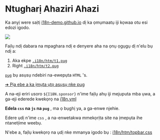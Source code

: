 # Ntugharị Ahaziri Ahazi

Ka anyị were saịtị [i18n-demo.github.io](//i18n-demo.github.io) dị ka ọmụmaatụ iji kọwaa otu esi edozi igodo.

![](https://p.3ti.site/1731036697.avif)

Faịlụ ndị dabara na mpaghara ndị e denyere aha na ọnụ ọgụgụ dị n'elu bụ ndị a:

1. Aka ekpe [`.i18n/htm/t1.pug`](https://github.com/i18n-site/demo.i18n.site/blob/main/.i18n/htm/t1.pug)
2. Right [`.i18n/htm/t2.pug`](https://github.com/i18n-site/demo.i18n.site/blob/main/.i18n/htm/t2.pug)

[`pug`](https://pugjs.org) bụ asụsụ ndebiri na-ewepụta `HTML` 's.

[➔ Pịa ebe a ka ịmụta ụtọ asụsụ nke pug](https://pugjs.org)

A na-eji eriri usoro `${I18N.sponsor}` n'ime faịlụ ahụ iji mejuputa mba ụwa, a ga-eji ederede kwekọrọ na [i18n.yml](https://github.com/i18n-site/demo.i18n.site/blob/main/en/i18n.yml)

**Edela `css` na `js` na `pug`** , ma ọ bụghị ya, a ga-enwe njehie.

Edere ụdị n'ime `css` , a na-enwetakwa mmekọrịta site na ịmepụta ihe ntanetịime weebụ.

N'ebe a, faịlụ kwekọrọ na ụdị nke mmanya igodo bụ : [i18n/htm/topbar.css](https://github.com/i18n-site/demo.i18n.site/blob/main/.i18n/htm/topbar.css)